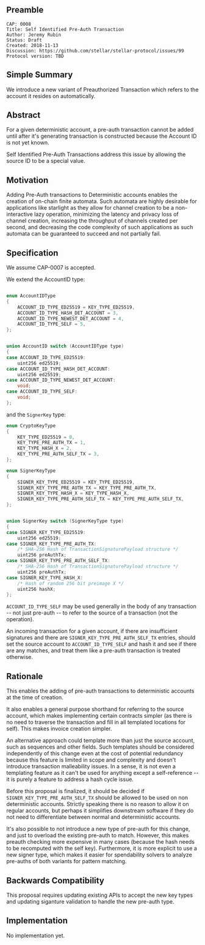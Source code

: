 ## Preamble

```
CAP: 0008
Title: Self Identified Pre-Auth Transaction
Author: Jeremy Rubin
Status: Draft
Created: 2018-11-13
Discussion: https://github.com/stellar/stellar-protocol/issues/99
Protocol version: TBD
```

## Simple Summary

We introduce a new variant of Preauthorized Transaction which refers to the account it resides on automatically.

## Abstract

For a given deterministic account, a pre-auth transaction cannot be added until
after it's generating transaction is constructed because the Account ID is not
yet known.

Self Identified Pre-Auth Transactions address this issue by allowing the source
ID to be a special value.



## Motivation

Adding Pre-Auth transactions to Deterministic accounts enables the creation of
on-chain finite automata. Such automata are highly desirable for applications
like starlight as they allow for channel creation to be a non-interactive lazy
operation, minimizing the latency and privacy loss of channel creation,
increasing the throughput of channels created per second, and decreasing the
code complexity of such applications as such automata can be guaranteed to
succeed and not partially fail.


## Specification


We assume CAP-0007 is accepted.

We extend the AccountID type:

```c++

enum AccountIDType
{
    ACCOUNT_ID_TYPE_ED25519 = KEY_TYPE_ED25519,
    ACCOUNT_ID_TYPE_HASH_DET_ACCOUNT = 3,
    ACCOUNT_ID_TYPE_NEWEST_DET_ACCOUNT = 4,
    ACCOUNT_ID_TYPE_SELF = 5,
};


union AccountID switch (AccountIDType type)
{
case ACCOUNT_ID_TYPE_ED25519:
    uint256 ed25519;
case ACCOUNT_ID_TYPE_HASH_DET_ACCOUNT:
    uint256 ed25519;
case ACCOUNT_ID_TYPE_NEWEST_DET_ACCOUNT:
    void;
case ACCOUNT_ID_TYPE_SELF:
    void;
};


```

and the `SignerKey` type:

```c++
enum CryptoKeyType
{
    KEY_TYPE_ED25519 = 0,
    KEY_TYPE_PRE_AUTH_TX = 1,
    KEY_TYPE_HASH_X = 2,
    KEY_TYPE_PRE_AUTH_SELF_TX = 3,
};

enum SignerKeyType
{
    SIGNER_KEY_TYPE_ED25519 = KEY_TYPE_ED25519,
    SIGNER_KEY_TYPE_PRE_AUTH_TX = KEY_TYPE_PRE_AUTH_TX,
    SIGNER_KEY_TYPE_HASH_X = KEY_TYPE_HASH_X,
	SIGNER_KEY_TYPE_PRE_AUTH_SELF_TX = KEY_TYPE_PRE_AUTH_SELF_TX,
};


union SignerKey switch (SignerKeyType type)
{
case SIGNER_KEY_TYPE_ED25519:
    uint256 ed25519;
case SIGNER_KEY_TYPE_PRE_AUTH_TX:
    /* SHA-256 Hash of TransactionSignaturePayload structure */
    uint256 preAuthTx;
case SIGNER_KEY_TYPE_PRE_AUTH_SELF_TX:
    /* SHA-256 Hash of TransactionSignaturePayload structure */
    uint256 preAuthTx;
case SIGNER_KEY_TYPE_HASH_X:
    /* Hash of random 256 bit preimage X */
    uint256 hashX;
};

```


`ACCOUNT_ID_TYPE_SELF` may be used generally in the body of any transaction --
not just pre-auth -- to refer to the source of a transaction (not the
operation).

An incoming transaction for a given account, if there are insufficient
signatures and there are `SIGNER_KEY_TYPE_PRE_AUTH_SELF_TX` entries, should set
the source account to `ACCOUNT_ID_TYPE_SELF` and hash it and see if there are
any matches, and treat them like a pre-auth transaction is treated otherwise.


## Rationale

This enables the adding of pre-auth transactions to deterministic accounts at
the time of creation.

It also enables a general purpose shorthand for referring to the source account,
which makes implementing certain contracts simpler (as there is no need to
traverse the transaction and fill in all templated locations for self). This
makes invoice creation simpler.

An alternative approach could template more than just the source account, such
as sequences and other fields. Such templates should be considered independently
of this change even at the cost of potential redundancy because this feature is
limited in scope and complexity and doesn't introduce transaction malleability
issues. In a sense, it is not even a templating feature as it can't be used for
anything except a self-reference -- it is purely a feature to address a hash
cycle issue.

Before this proposal is finalized, it should be decided if
`SIGNER_KEY_TYPE_PRE_AUTH_SELF_TX` should be allowed to be used on non
deterministic accounts. Strictly speaking there is no reason to allow it on
regular accounts, but perhaps it simplifies downstream software if they do not
need to differentiate between normal and deterministic accounts.

It's also possible to not introduce a new type of pre-auth for this change, and
just to overload the existing pre-auth to match. However, this makes preauth checking
more expensive in many cases (because the hash needs to be recomputed with the self key).
Furthermore, it is more explicit to use a new signer type, which makes it easier
for spendability solvers to analyze pre-auths of both variants for pattern matching.

## Backwards Compatibility
This proposal requires updating existing APIs to accept the new key types and
updating siganture validation to handle the new pre-auth type.

## Implementation
No implementation yet.
